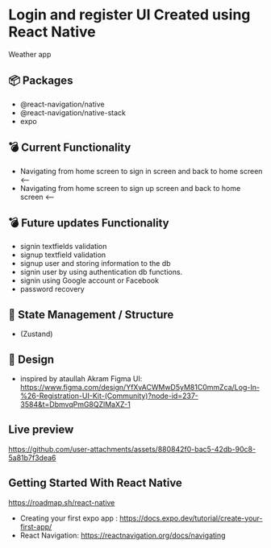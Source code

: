 # Login and register UI Created using React Native 

Weather app


## 📦 Packages
- @react-navigation/native
- @react-navigation/native-stack
- expo
  
## 💣 Current Functionality
- Navigating from home screen to sign in screen and back to home screen <--
- Navigating from home screen to sign up screen and back to home screen <--

## 💣 Future updates Functionality
- signin textfields validation
- signup textfield validation
- signup user and storing information to the db
- signin user by using authentication db functions.
- signin using Google account or Facebook
- password recovery

## 🚀 State Management / Structure
- (Zustand)

## 🎨 Design
- inspired by ataullah Akram Figma UI: https://www.figma.com/design/YfXvACWMwD5yM81C0mmZca/Log-In-%26-Registration-UI-Kit-(Community)?node-id=237-3584&t=DbmvqPmG8QZlMaXZ-1

## Live preview
https://github.com/user-attachments/assets/880842f0-bac5-42db-90c8-5a81b7f3dea6

## Getting Started With React Native
https://roadmap.sh/react-native
- Creating your first expo app : https://docs.expo.dev/tutorial/create-your-first-app/
- React Navigation: https://reactnavigation.org/docs/navigating 




